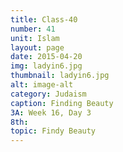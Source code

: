 ```yaml
---
title: Class-40
number: 41	
unit: Islam
layout: page
date: 2015-04-20
img: ladyin6.jpg
thumbnail: ladyin6.jpg
alt: image-alt
category: Judaism
caption: Finding Beauty
3A: Week 16, Day 3
8th: 
topic: Findy Beauty
---
```


